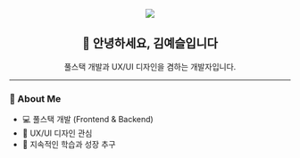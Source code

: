 <p align="center">
  <img src="https://capsule-render.vercel.app/api?type=waving&color=FFB6C1&height=150&section=header&text=Welcome!%20I'm%20Yesul%20😊&fontSize=40&animation=fadeIn&fontAlignY=35&fontColor=ffffff" />
</p>
<h2 align="center">👋 안녕하세요, 김예슬입니다</h2>
<p align="center">풀스택 개발과 UX/UI 디자인을 겸하는 개발자입니다.</p>

---

### 🔹 About Me
- 💻 풀스택 개발 (Frontend & Backend)
- 🎨 UX/UI 디자인 관심
- 🌱 지속적인 학습과 성장 추구
